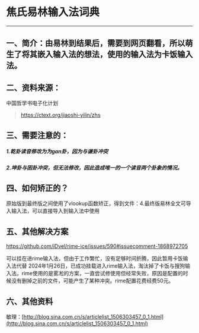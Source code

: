 # 焦氏易林输入法词典

---

## 一、简介：由易林到结果后，需要到网页翻看，所以萌生了将其嵌入输入法的想法，使用的输入法为卡饭输入法。

## 二、资料来源：

中国哲学书电子化计划

> https://ctext.org/jiaoshi-yilin/zhs

## 三、需要注意的：

##### 1.乾卦读音修改为为gan卦，因为与谦卦冲突

##### 2.坤卦与困卦冲突，但无法修改，因此造成唯一的一个读音两个卦象的情况。

## 四、如何矫正的？

原始版到最终版之间使用了vlookup函数矫正，得到文件：4.最终版易林全文可导入输入法，可以直接导入到输入法中使用

## 五、其他解决方案

https://github.com/iDvel/rime-ice/issues/590#issuecomment-1868972705

可以挂在进rime输入法，但由于工作繁忙，没有足够时间折腾，因此暂用卡饭输入法代替
2024年1月26日，已成功挂载进入rime输入法，淘汰掉了卡饭与搜狗输入法。rime使用的是雾凇的方案，一直尝试修使用但经常失败，原因是配置的时候没有删掉之前的文件，可能产生了某种冲突。rime配置花费经费50元。

## 六、其他资料

敏理：[http://blog.sina.com.cn/s/articlelist_1506303457_0_1.html](http://blog.sina.com.cn/s/articlelist_1506303457_0_1.html)

